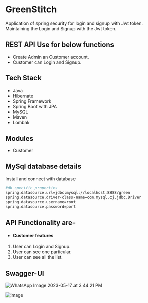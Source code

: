 # GreenStitch
Application of spring security for login and signup with Jwt token. Maintaining the Login and Signup with the Jwt token. 

## REST API Use for below functions
- Create Admin an Customer account.
- Customer can Login and Signup.

## Tech Stack
- Java
- Hibernate
- Spring Framework
- Spring Boot with JPA
- MySQL
- Maven
- Lombak

## Modules
- Customer

## MySql database details

Install and connect with database

```bash
#db specific properties
spring.datasource.url=jdbc:mysql://localhost:8888/green
spring.datasource.driver-class-name=com.mysql.cj.jdbc.Driver
spring.datasource.username=root
spring.datasource.password=port
```
## API Functionality are-

- #### Customer features
1.  User can Login and Signup.
2.  User can see one particular.
3.  User can see all the list.


## Swagger-UI
![WhatsApp Image 2023-05-17 at 3 44 21 PM](https://github.com/Kapil7982/GreenStitch/assets/103938868/00255cb5-43a7-4ccf-b7ec-8778f769d289)

![image](https://github.com/Kapil7982/GreenStitch/assets/103938868/2cd24cf6-1bb3-42fe-996f-ab19d6e368ce)





